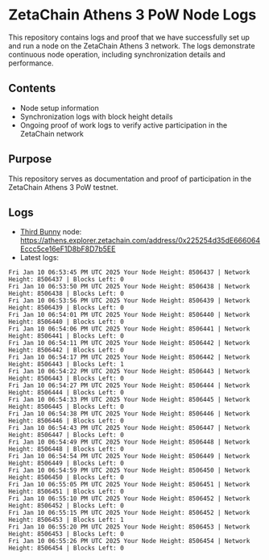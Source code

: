 # ZetaChain Athens 3 PoW Node Logs
This repository contains logs and proof that we have successfully set up and run a node on the ZetaChain Athens 3 network. The logs demonstrate continuous node operation, including synchronization details and performance.

## Contents
- Node setup information
- Synchronization logs with block height details
- Ongoing proof of work logs to verify active participation in the ZetaChain network

## Purpose
This repository serves as documentation and proof of participation in the ZetaChain Athens 3 PoW testnet.

## Logs

- [Third Bunny](https://thirdbunny.xyz/) node: https://athens.explorer.zetachain.com/address/0x225254d35dE666064Eccc5ce16eF1D8bF8D7b5EE
- Latest logs:
```
Fri Jan 10 06:53:45 PM UTC 2025 Your Node Height: 8506437 | Network Height: 8506437 | Blocks Left: 0
Fri Jan 10 06:53:50 PM UTC 2025 Your Node Height: 8506438 | Network Height: 8506438 | Blocks Left: 0
Fri Jan 10 06:53:56 PM UTC 2025 Your Node Height: 8506439 | Network Height: 8506439 | Blocks Left: 0
Fri Jan 10 06:54:01 PM UTC 2025 Your Node Height: 8506440 | Network Height: 8506440 | Blocks Left: 0
Fri Jan 10 06:54:06 PM UTC 2025 Your Node Height: 8506441 | Network Height: 8506441 | Blocks Left: 0
Fri Jan 10 06:54:11 PM UTC 2025 Your Node Height: 8506442 | Network Height: 8506442 | Blocks Left: 0
Fri Jan 10 06:54:17 PM UTC 2025 Your Node Height: 8506442 | Network Height: 8506443 | Blocks Left: 1
Fri Jan 10 06:54:22 PM UTC 2025 Your Node Height: 8506443 | Network Height: 8506443 | Blocks Left: 0
Fri Jan 10 06:54:27 PM UTC 2025 Your Node Height: 8506444 | Network Height: 8506444 | Blocks Left: 0
Fri Jan 10 06:54:33 PM UTC 2025 Your Node Height: 8506445 | Network Height: 8506445 | Blocks Left: 0
Fri Jan 10 06:54:38 PM UTC 2025 Your Node Height: 8506446 | Network Height: 8506446 | Blocks Left: 0
Fri Jan 10 06:54:43 PM UTC 2025 Your Node Height: 8506447 | Network Height: 8506447 | Blocks Left: 0
Fri Jan 10 06:54:49 PM UTC 2025 Your Node Height: 8506448 | Network Height: 8506448 | Blocks Left: 0
Fri Jan 10 06:54:54 PM UTC 2025 Your Node Height: 8506449 | Network Height: 8506449 | Blocks Left: 0
Fri Jan 10 06:54:59 PM UTC 2025 Your Node Height: 8506450 | Network Height: 8506450 | Blocks Left: 0
Fri Jan 10 06:55:05 PM UTC 2025 Your Node Height: 8506451 | Network Height: 8506451 | Blocks Left: 0
Fri Jan 10 06:55:10 PM UTC 2025 Your Node Height: 8506452 | Network Height: 8506452 | Blocks Left: 0
Fri Jan 10 06:55:15 PM UTC 2025 Your Node Height: 8506452 | Network Height: 8506453 | Blocks Left: 1
Fri Jan 10 06:55:20 PM UTC 2025 Your Node Height: 8506453 | Network Height: 8506453 | Blocks Left: 0
Fri Jan 10 06:55:26 PM UTC 2025 Your Node Height: 8506454 | Network Height: 8506454 | Blocks Left: 0
```
